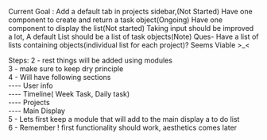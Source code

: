Current Goal :
Add a default tab in projects sidebar,(Not Started)
Have one component to create and return a task object(Ongoing)
Have one component to display the list(Not started)
Taking input should be improved a lot,
A default List should be a list of task objects(Note)
Ques- Have a list of lists containing objects(individual list for each project)? Seems Viable >_<


Steps: 
2 - rest things will be added using modules    
3 - make sure to keep dry principle    
4 - Will have following sections    
    ---- User info    
    ---- Timeline( Week Task, Daily task)    
    ---- Projects    
    ---- Main Display    
5 - Lets first keep a module that will add to the main display a to do list    
6 - Remember ! first functionality should work, aesthetics comes later    
